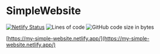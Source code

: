 # SimpleWebsite

[![Netlify Status](https://api.netlify.com/api/v1/badges/534cb89b-bb2a-4866-a2a2-12fc248ca6fa/deploy-status)](https://app.netlify.com/sites/my-simple-website/deploys)
![Lines of code](https://img.shields.io/tokei/lines/github/przemo199/SimpleWebsite)
![GitHub code size in bytes](https://img.shields.io/github/languages/code-size/przemo199/SimpleWebsite)

[https://my-simple-website.netlify.app/](https://my-simple-website.netlify.app/)
